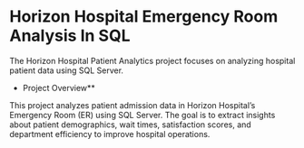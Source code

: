 # Horizon Hospital Emergency Room Analysis In SQL

The Horizon Hospital Patient Analytics project focuses on analyzing hospital patient data using SQL Server.

- Project Overview**
  
This project analyzes patient admission data in Horizon Hospital’s Emergency Room (ER) using SQL Server. The goal is to extract insights about patient demographics, wait times, satisfaction scores, and department efficiency to improve hospital operations.
